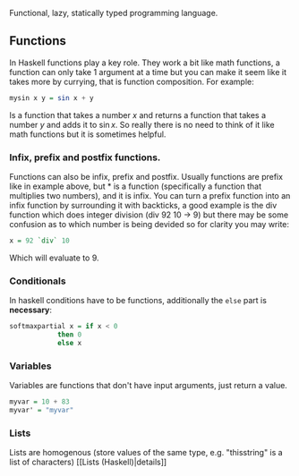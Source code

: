 Functional, lazy, statically typed programming language.
## Functions
In Haskell functions play a key role. They work a bit like math functions, a function can only take 1 argument at a time but you can make it seem like it takes more by currying, that is function composition. For example:
```haskell
mysin x y = sin x + y
```
Is a function  that takes a number $x$ and returns a function that takes a number  $y$ and adds it to $\sin{x}$. So really there is no need to think of it like math functions but it is sometimes helpful.

### Infix, prefix and postfix functions.
Functions can also be infix, prefix and postfix. Usually functions are prefix like in example above, but $*$ is a function (specifically a function that multiplies two numbers), and it is infix. You can turn a prefix function into an infix function by surrounding it with backticks, a good example is the div function which does integer division (div 92 10 -> 9) but there may be some confusion as to which number is being devided so for clarity you may write:
```haskell
x = 92 `div` 10
```
Which will evaluate to 9.

### Conditionals
In haskell conditions have to be functions, additionally the `else` part is **necessary**:
```haskell
softmaxpartial x = if x < 0 
            then 0
            else x
```

### Variables
Variables are functions that don't have input arguments, just return a value.
```haskell
myvar = 10 + 83
myvar' = "myvar"
```

### Lists
Lists are homogenous (store values of the same type, e.g. "thisstring" is a list of characters)
[[Lists (Haskell)|details]]


